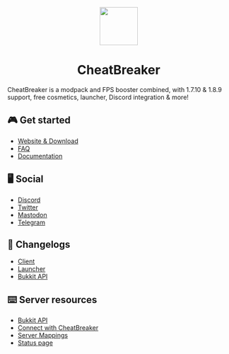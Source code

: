 <p align="center">
    <a href="https://cheatbreaker.net"><img src="https://cheatbreaker.net/v/images/logo-108.png" width="86" height="86"></a>
</p>

<h1 align="center">CheatBreaker</h1>

CheatBreaker is a modpack and FPS booster combined, with 1.7.10 & 1.8.9 support, free cosmetics, launcher, Discord integration & more!

## 🎮 Get started
- [Website & Download](https://cheatbreaker.net)
- [FAQ](https://cheatbreaker.net/faq)
- [Documentation](https://docs.cheatbreaker.net)

## 🖥️ Social
- [Discord](https://discord.cheatbreaker.net)
- [Twitter](https://twitter.cheatbreaker.net)
- [Mastodon](https://routing.center/@CheatBreaker)
- [Telegram](https://telegram.cheatbreaker.net)

## 📝 Changelogs
- [Client](https://github.com/CheatBreakerNet/Client/releases)
- [Launcher](https://github.com/CheatBreakerNet/Launcher/releases)
- [Bukkit API](https://github.com/CheatBreakerNet/Bukkit-API/releases)

## ⌨️ Server resources
- [Bukkit API](https://docs.cheatbreaker.net/category/bukkit-api)
- [Connect with CheatBreaker](https://docs.cheatbreaker.net/category/connect-with-cheatbreaker)
- [Server Mappings](https://docs.cheatbreaker.net/category/server-mappings)
- [Status page](https://status.cheatbreaker.net)
